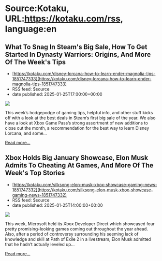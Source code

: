 # Source:Kotaku, URL:https://kotaku.com/rss, language:en

## What To Snag In Steam's Big Sale, How To Get Started In Dynasty Warriors: Origins, And More Of The Week's Tips
 - [https://kotaku.com/disney-lorcana-how-to-learn-ender-magnolia-tips-1851747333](https://kotaku.com/disney-lorcana-how-to-learn-ender-magnolia-tips-1851747333)
 - RSS feed: $source
 - date published: 2025-01-25T17:00:00+00:00

<img class="type:primaryImage" src="https://i.kinja-img.com/image/upload/c_fit,q_80,w_636/6dc3a2c2d80b6d164ba64ee6c9451909.jpg"/><p>This week’s hodgepodge of gaming tips, helpful info, and other stuff kicks off with a look at the best deals in Steam’s first big sale of the year. We also have a look at Xbox Game Pass’s strong assortment of new additions to close out the month, a recommendation for the best way to learn Disney Lorcana, and some…</p><p><a href="https://kotaku.com/disney-lorcana-how-to-learn-ender-magnolia-tips-1851747333">Read more...</a></p>

## Xbox Holds Big January Showcase, Elon Musk Admits To Cheating At Games, And More Of The Week's Top Stories
 - [https://kotaku.com/silksong-elon-musk-xbox-showcase-gaming-news-1851747332](https://kotaku.com/silksong-elon-musk-xbox-showcase-gaming-news-1851747332)
 - RSS feed: $source
 - date published: 2025-01-25T14:00:00+00:00

<img class="type:primaryImage" src="https://i.kinja-img.com/image/upload/c_fit,q_80,w_636/3a0761af6ceb6b218baca7a655ec102d.jpg"/><p>This week, Microsoft held its Xbox Developer Direct which showcased four pretty promising-looking games coming out throughout the year ahead. Also, after a period of controversy surrounding his seeming lack of knowledge and skill at Path of Exile 2 in a livestream, Elon Musk admitted that he hadn’t actually leveled up…</p><p><a href="https://kotaku.com/silksong-elon-musk-xbox-showcase-gaming-news-1851747332">Read more...</a></p>

